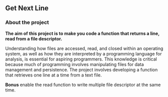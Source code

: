 <h2> Get Next Line</h2>
<h3>About the project </h3>
<b>The aim of this project is to make you code a function that returns a line, read from a file descriptor. </b>

<p> Understanding how files are accessed, read, and closed within an operating system, as well as how they are interpreted by a programming language for analysis, is essential for aspiring programmers. This knowledge is critical because much of programming involves manipulating files for data management and persistence. The project involves developing a function that retrieves one line at a time from a text file.</p>


<b> Bonus </b>
enable the read function to write multiple file descriptor at the same time.
